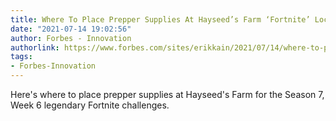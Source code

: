 ```yaml
---
title: Where To Place Prepper Supplies At Hayseed’s Farm ‘Fortnite’ Locations
date: "2021-07-14 19:02:56"
author: Forbes - Innovation
authorlink: https://www.forbes.com/sites/erikkain/2021/07/14/where-to-place-prepper-supplies-at-hayseeds-farm-fortnite-locations/
tags:
- Forbes-Innovation
---
```

Here's where to place prepper supplies at Hayseed's Farm for the Season 7, Week 6 legendary Fortnite challenges.